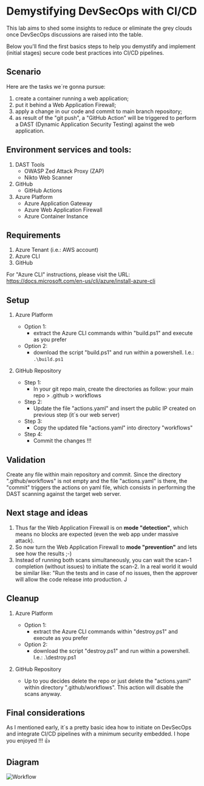 # Demystifying DevSecOps with CI/CD

This lab aims to shed some insights to reduce or eliminate the grey clouds once DevSecOps discussions are raised into the table.

Below you'll find the first basics steps to help you demystify and implement (initial stages) secure code best practices into CI/CD pipelines.

## Scenario
Here are the tasks we´re gonna pursue:

1. create a container running a web application;
2. put it behind a Web Application Firewall;
3. apply a change in our code and commit to main branch repository;
4. as result of the "git push", a "GitHub Action" will be triggered to perform a DAST (Dynamic Application Security Testing) against the web application.

## Environment services and tools:
1. DAST Tools
    * OWASP Zed Attack Proxy (ZAP)
    * Nikto Web Scanner
2. GitHub
    * GitHub Actions
3. Azure Platform
    * Azure Application Gateway
    * Azure Web Application Firewall
    * Azure Container Instance

## Requirements
1. Azure Tenant (i.e.: AWS account)
2. Azure CLI
3. GitHub

For "Azure CLI" instructions, please visit the URL: https://docs.microsoft.com/en-us/cli/azure/install-azure-cli

## Setup
1. Azure Platform
    - Option 1:
        - extract the Azure CLI commands within "build.ps1" and execute as you prefer
    - Option 2:
        - download the script "build.ps1" and run within a powershell. I.e.: `.\build.ps1`

2. GitHub Repository
    - Step 1: 
        - In your git repo main, create the directories as follow: your main repo > .github > workflows
    - Step 2:
        - Update the file "actions.yaml" and insert the public IP created on previous step (it´s our web server)
    - Step 3:
        - Copy the updated file "actions.yaml" into directory "workflows"
    - Step 4:
        - Commit the changes !!!

## Validation
Create any file within main repository and commit. Since the directory ".github/workflows" is not empty and the file "actions.yaml" is there, the "commit" triggers the actions on yaml file, which consists in performing the DAST scanning against the target web server.

## Next stage and ideas
1. Thus far the Web Application Firewall is on **mode "detection"**, which means no blocks are expected (even the web app under massive attack).
2. So now turn the Web Application Firewall to **mode "prevention"** and lets see how the results ;-)
3. Instead of running both scans simultaneously, you can wait the scan-1 completion (without issues) to initiate the scan-2. In a real world it would be similar like: "Run the tests and in case of no issues, then the approver will allow the code release into production. J

## Cleanup
1. Azure Platform
    - Option 1:
        - extract the Azure CLI commands within "destroy.ps1" and execute as you prefer
    - Option 2:
        - download the script "destroy.ps1" and run within a powershell. I.e.: .\destroy.ps1

2. GitHub Repository
    - Up to you decides delete the repo or just delete the "actions.yaml" within directory ".github/workflows". This action will disable the scans anyway.

## Final considerations
As I mentioned early, it´s a pretty basic idea how to initiate on DevSecOps and integrate CI/CD pipelines with a minimum security embedded. I hope you enjoyed !!! :+1:

## Diagram
![Workflow](https://github.com/robertson-diasjr/public/blob/main/security-labs/Diagram.jpg)